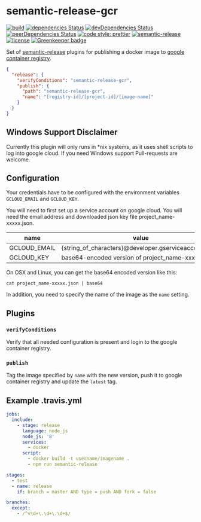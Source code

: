 # semantic-release-gcr
[![build](https://img.shields.io/travis/carlos-cubas/semantic-release-gcr.svg)](https://travis-ci.org/carlos-cubas/semantic-release-gcr)
[![dependencies Status](https://david-dm.org/carlos-cubas/semantic-release-gcr/status.svg)](https://david-dm.org/carlos-cubas/semantic-release-gcr)
[![devDependencies Status](https://david-dm.org/carlos-cubas/semantic-release-gcr/dev-status.svg)](https://david-dm.org/carlos-cubas/semantic-release-gcr?type=dev)
[![peerDependencies Status](https://david-dm.org/carlos-cubas/semantic-release-gcr/peer-status.svg)](https://david-dm.org/carlos-cubas/semantic-release-gcr?type=peer)
[![code style: prettier](https://img.shields.io/badge/code_style-prettier-ff69b4.svg)](https://github.com/prettier/prettier)
[![semantic-release](https://img.shields.io/badge/%20%20%F0%9F%93%A6%F0%9F%9A%80-semantic--release-e10079.svg)](https://github.com/semantic-release/semantic-release)
[![license](https://img.shields.io/npm/l/semantic-release-docker.svg)](https://github.com/carlos-cubas/semantic-release-gcr/blob/master/LICENSE) [![Greenkeeper badge](https://badges.greenkeeper.io/carlos-cubas/semantic-release-gcr.svg)](https://greenkeeper.io/)

Set of [semantic-release](https://github.com/semantic-release/semantic-release) plugins for publishing a docker image to
[google container registry](https://cloud.google.com/container-registry/).


```json
{
  "release": {
    "verifyConditions": "semantic-release-gcr",
    "publish": {
      "path": "semantic-release-gcr",
      "name": "[registry-id]/[project-id]/[image-name]"
    }
  }
}
```
## Windows Support Disclaimer
Currently this plugin will only runs in *nix systems, as it uses shell scripts to log into google cloud. If you need Windows support Pull-requests are welcome.


## Configuration

Your credentials have to be configured with the environment variables `GCLOUD_EMAIL` and `GCLOUD_KEY`.

You will need to first set up a service account on google cloud. You will need the email address and downloaded json key file project_name-xxxxx.json.

| name | value |
| ---- | ----- |
| GCLOUD_EMAIL | {string_of_characters}@developer.gserviceaccount.com |
| GCLOUD_KEY | base64-encoded version of project_name-xxxxx.json |

On OSX and Linux, you can get the base64 encoded version like this:

`cat project_name-xxxxx.json | base64`


In addition, you need to specify the name of the image as the `name` setting.

## Plugins

### `verifyConditions`

Verify that all needed configuration is present and login to the google container registry.

### `publish`

Tag the image specified by `name` with the new version, push it to google container registry and update the `latest` tag.

## Example .travis.yml

```yml
jobs:
  include:
    - stage: release
      language: node_js
      node_js: '8'
      services:
        - docker
      script:
        - docker build -t username/imagename .
        - npm run semantic-release

stages:
  - test
  - name: release
    if: branch = master AND type = push AND fork = false

branches:
  except:
    - /^v\d+\.\d+\.\d+$/
```
